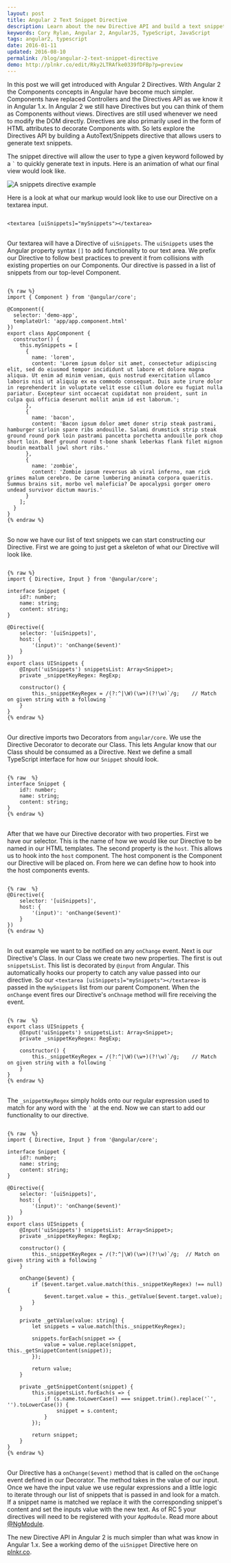 ```yaml
---
layout: post
title: Angular 2 Text Snippet Directive
description: Learn about the new Directive API and build a text snippet directive.
keywords: Cory Rylan, Angular 2, AngularJS, TypeScript, JavaScript
tags: angular2, typescript
date: 2016-01-11
updated: 2016-08-10
permalink: /blog/angular-2-text-snippet-directive
demo: http://plnkr.co/edit/Rky2LTRAfke0339fDFBp?p=preview
---
```


In this post we will get introduced with Angular 2 Directives. With Angular 2 the Components concepts in Angular have become much simpler. Components have replaced Controllers and the Directives API as we 
know it in Angular 1.x. In Angular 2 we still have Directives but you can think of them as Components without views. Directives are still used whenever
we need to modify the DOM directly. Directives are also primarily used in the form of HTML attributes to decorate Components with.
So lets explore the Directives API by building a AutoText/Snippets directive that allows users to generate text snippets.

The snippet directive will allow the user to type a given keyword followed by a <code>`</code> to quickly generate text in inputs. 
Here is an animation of what our final view would look like.

<img src="/assets/images/posts/2016-01-11-angular-2-text-snippet-directive/snippet-directive.gif" alt="A snippets directive example" bp-layout="full-width 4--max float-center" />

Here is a look at what our markup would look like to use our Directive on a textarea input.

<pre class="language-markup">
<code>
&lt;textarea [uiSnippets]=&quot;mySnippets&quot;&gt;&lt;/textarea&gt;
</code>
</pre>

Our textarea will have a Directive of `uiSnippets`. The `uiSnippets` uses the Angular property syntax `[]` to add functionality to our text area. 
We prefix our Directive to follow best practices to prevent it from collisions with existing properties on our Components.
Our directive is passed in a list of snippets from our top-level Component. 

<pre class="language-typescript">
<code>
{% raw %}
import { Component } from '@angular/core';

@Component({
  selector: 'demo-app',
  templateUrl: 'app/app.component.html'
})
export class AppComponent {
  constructor() { 
    this.mySnippets = [
      {
        name: 'lorem',
        content: 'Lorem ipsum dolor sit amet, consectetur adipiscing elit, sed do eiusmod tempor incididunt ut labore et dolore magna aliqua. Ut enim ad minim veniam, quis nostrud exercitation ullamco laboris nisi ut aliquip ex ea commodo consequat. Duis aute irure dolor in reprehenderit in voluptate velit esse cillum dolore eu fugiat nulla pariatur. Excepteur sint occaecat cupidatat non proident, sunt in culpa qui officia deserunt mollit anim id est laborum.';
      },
      {
        name: 'bacon',
        content: 'Bacon ipsum dolor amet doner strip steak pastrami, hamburger sirloin spare ribs andouille. Salami drumstick strip steak ground round pork loin pastrami pancetta porchetta andouille pork chop short loin. Beef ground round t-bone shank leberkas flank filet mignon boudin meatball jowl short ribs.'
      },
      {
        name: 'zombie',
        content: 'Zombie ipsum reversus ab viral inferno, nam rick grimes malum cerebro. De carne lumbering animata corpora quaeritis. Summus brains sit​, morbo vel maleficia? De apocalypsi gorger omero undead survivor dictum mauris.'
      }
    ];
  }
}
{% endraw %}
</code>
</pre>

So now we have our list of text snippets we can start constructing our Directive. First we are going to just get a skeleton of what our Directive will look like.

<pre class="language-typescript">
<code>
{% raw %}
import { Directive, Input } from '@angular/core';

interface Snippet {
    id?: number;
    name: string;
    content: string;
}

@Directive({
    selector: '[uiSnippets]',
    host: {
        '(input)': 'onChange($event)'
    }
})
export class UISnippets {
    @Input('uiSnippets') snippetsList: Array&lt;Snippet&gt;;
    private _snippetKeyRegex: RegExp;

    constructor() {
        this._snippetKeyRegex = /(?:^|\W)(\w+)(?!\w)`/g;    // Match on given string with a following `
    }
}
{% endraw %}
</code>
</pre>

Our directive imports two Decorators from `angular/core`. We use the Directive Decorator to decorate our Class. This lets Angular know that our Class
should be consumed as a Directive. Next we define a small TypeScript interface for how our `Snippet` should look. 

<pre class="language-typescript">
<code>
{% raw  %}
interface Snippet {
    id?: number;
    name: string;
    content: string;
}
{% endraw %}
</code>
</pre>

After that we have our Directive decorator with two properties. First we have our selector. This is the name of how we would like 
our Directive to be named in our HTML templates. The second property is the `host`. This allows us to hook into the `host` component. The host component 
is the Component our Directive will be placed on. From here we can define how to hook into the host components events.

<pre class="language-typescript">
<code>
{% raw  %}
@Directive({
    selector: '[uiSnippets]',
    host: {
        '(input)': 'onChange($event)'
    }
})
{% endraw %}
</code>
</pre>

In out example we want to be notified on any `onChange` event. Next is our Directive's Class. In our Class we create two new properties. The first is
out `snippetsList`. This list is decorated by `@input` from Angular. This automatically hooks our property to catch any value passed into our directive.
So our `<textarea [uiSnippets]="mySnippets"></textarea>` is passed in the `mySnippets` list from our parent Component. When the `onChange` event fires
our Directive's `onChnage` method will fire receiving the event.

<pre class="language-typescript">
<code>
{% raw  %}
export class UISnippets {
    @Input('uiSnippets') snippetsList: Array&lt;Snippet&gt;;
    private _snippetKeyRegex: RegExp;

    constructor() {
        this._snippetKeyRegex = /(?:^|\W)(\w+)(?!\w)`/g;    // Match on given string with a following `
    }
}
{% endraw %}
</code>
</pre>

The `_snippetKeyRegex` simply holds onto our regular expression used to match for any word with the <code>`</code> at the end.
Now we can start to add our functionality to our directive. 

<pre class="language-typescript">
<code>
{% raw  %}
import { Directive, Input } from '@angular/core';

interface Snippet {
    id?: number;
    name: string;
    content: string;
}

@Directive({
    selector: '[uiSnippets]',
    host: {
        '(input)': 'onChange($event)'
    }
})
export class UISnippets {
    @Input('uiSnippets') snippetsList: Array&lt;Snippet&gt;;
    private _snippetKeyRegex: RegExp;

    constructor() {
        this._snippetKeyRegex = /(?:^|\W)(\w+)(?!\w)`/g;  // Match on given string with a following `
    }

    onChange($event) {
        if ($event.target.value.match(this._snippetKeyRegex) !== null) {
            $event.target.value = this._getValue($event.target.value);
        }
    }

    private _getValue(value: string) {
        let snippets = value.match(this._snippetKeyRegex);
        
        snippets.forEach(snippet => {
            value = value.replace(snippet, this._getSnippetContent(snippet));
        });

        return value;
    }

    private _getSnippetContent(snippet) {
        this.snippetsList.forEach(s => {
            if (s.name.toLowerCase() === snippet.trim().replace('`', '').toLowerCase()) {
                snippet = s.content;
            }
        });

        return snippet;
    }
}
{% endraw %}
</code>
</pre>

Our Directive has a `onChange($event)` method that is called on the `onChange` event defined in our Decorator. The method takes in the value of our input.
Once we have the input value we use regular expressions and a little logic to iterate through our list of snippets that is passed in and look for a match.
If a snippet name is matched we replace it with the corresponding snippet's content and set the inputs value with the new text.
As of RC 5 your directives will need to be registered with your `AppModule`. Read more about [@NgModule](https://angular.io/docs/ts/latest/guide/ngmodule.html).

The new Directive API in Angular 2 is much simpler than what was know in Angular 1.x. See a working demo of the `uiSnippet` Directive here on 
<a href="http://plnkr.co/edit/Rky2LTRAfke0339fDFBp?p=preview" target="_blank">plnkr.co</a>.